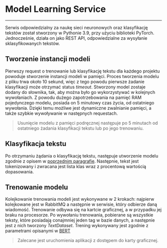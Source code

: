 # Model Learning Service

---

Serwis odpowiedzialny za naukę sieci neuronowych oraz klasyfikację tekstów został stworzony w Pythonie 3.9, przy użyciu biblioteki PyTorch. Jednocześnie, działa on jako REST API, odpowiedzialne za wysyłanie sklasyfikowanych tekstów. 

## Tworzenie instancji modeli

Pierwszy request o trenowanie lub klasyfikację tekstu dla każdego projektu powoduje stworzenie instancji modeli w pamięci. Proces tworzenia modelu z pliku trwa około 10 sekund, więc z tego powodu pierwsze żadanie klasyfikacji może otrzymać status *timeout*. Stworzony model zostaje dodany do słownika, tak, aby można było go wykorzystywać w kolejnych wywołaniach. Z powodu dużego zapotrzebowania na pamięć RAM pojedynczego modelu, posiada on 5 minutowy czas życia, od ostatniego wywołania. Dzięki temu możliwe jest dynamiczne zwalnianie pamięci, a także szybkie wywoływanie w następnych requestach. 

> Usunięcie modelu z pamięci podręcznej następuje po 5 minutach od ostatniego żadania klasyfikacji tekstu lub po jego trenowaniu.

## Klasyfikacja tekstu

Po otrzymaniu żądania o klasyfikację tekstu, następuje utworzenie modelu zgodnie z opisem w [poprzednim paragrafie](#tworzenie-instancji-modeli). Następnie, tekst jest tokenizowany i zwracana jest lista klas wraz z procentową wartością dopasowania. 

## Trenowanie modelu

Kolejkowanie trenowania modeli jest wykonywane w 2 krokach: najpierw kolejkowane jest w RabbitMQ a następnie w serwisie, który odbierze daną wiadomość. Trenowanie odbywa się na kartcie graficznej, a w przypadku jej braku na procesorze. Po wywołaniu trenowania, pobierane są wszystkie teksty, które posiadają conajmniej jeden tag w bazie danych, a następnie jest z nich tworzony *TextDataset*. Trening wykonywany jest zgodnie z parametrami opisanymi w [BERT](bert.md/#parametry) 
> Zalecane jest uruchomienia aplikacji z dostępem do karty graficznej.
